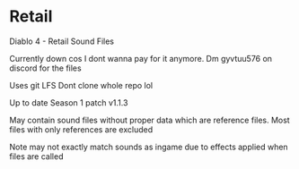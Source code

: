 # Retail
Diablo 4 - Retail Sound Files

Currently down cos I dont wanna pay for it anymore. Dm gyvtuu576 on discord for the files

Uses git LFS
Dont clone whole repo lol

Up to date Season 1 patch v1.1.3

May contain sound files without proper data which are reference files.
Most files with only references are excluded

Note may not exactly match sounds as ingame due to effects applied when files are called
